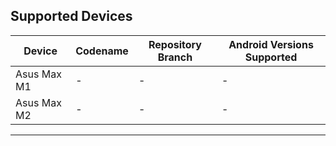 ## Supported Devices

| Device       | Codename | Repository Branch    | Android Versions Supported |
| ------------ | ---------------- | -------------------- | -------------- |
| Asus Max M1  | - | -      | -    |
| Asus Max M2  | - | -      | -    |

---
